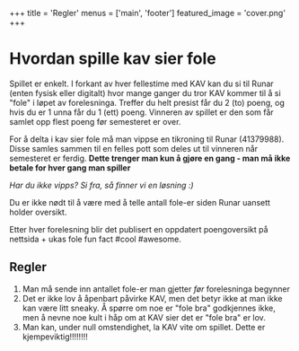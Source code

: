 +++
title = 'Regler'
menus = ['main', 'footer']
featured_image = 'cover.png'
+++
# Hvordan spille kav sier fole
Spillet er enkelt. I forkant av hver fellestime med KAV kan du si til Runar (enten fysisk eller digitalt) hvor mange ganger du tror KAV kommer til å si "fole" i løpet av forelesninga. Treffer du helt presist får du 2 (to) poeng, og hvis du er 1 unna får du 1 (ett) poeng.  Vinneren av spillet er den som får samlet opp flest poeng før semesteret er over.

For å delta i kav sier fole må man vippse en tikroning til Runar (41379988). Disse samles sammen til en felles pott som deles ut til vinneren når semesteret er ferdig. **Dette trenger man kun å gjøre en gang - man må ikke betale for hver gang man spiller**

*Har du ikke vipps? Si fra, så finner vi en løsning :)*

Du er ikke nødt til å være med å telle antall fole-er siden Runar uansett holder oversikt.

Etter hver forelesning blir det publisert en oppdatert poengoversikt på nettsida + ukas fole fun fact #cool #awesome.
## Regler
1. Man må sende inn antallet fole-er man gjetter *før* forelesninga begynner
2. Det er ikke lov å åpenbart påvirke KAV, men det betyr ikke at man ikke kan være litt sneaky. Å spørre om noe er "fole bra" godkjennes ikke, men å nevne noe kult i håp om at KAV sier det er "fole bra" er lov.
3. Man kan, under null omstendighet, la KAV vite om spillet. Dette er kjempeviktig!!!!!!!!
 
